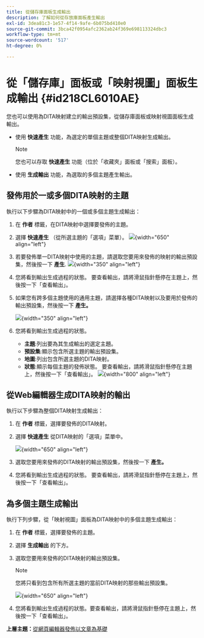 ```yaml
---
title: 從儲存庫面板生成輸出
description: 了解如何從存放庫面板產生輸出
exl-id: 3dea81c3-1e57-4f14-9afe-6b075bd410e0
source-git-commit: 3bca42f0954afc2362ab24f369e698113324dbc3
workflow-type: tm+mt
source-wordcount: '517'
ht-degree: 0%

---
```


# 從「儲存庫」面板或「映射視圖」面板生成輸出 {#id218CL6010AE}

您也可以使用為DITA映射建立的輸出預設集，從儲存庫面板或映射視圖面板生成輸出。

- 使用 **快速產生** 功能，為選定的單個主題或整個DITA映射生成輸出。

   >[!NOTE]
   >
   > 您也可以存取 **快速產生** 功能（位於「收藏夾」面板或「搜索」面板）。

- 使用 **生成輸出** 功能，為選取的多個主題產生輸出。

## 發佈用於一或多個DITA映射的主題

執行以下步驟為DITA映射中的一個或多個主題生成輸出：

1. 在 **作者** 標籤，在DITA映射中選擇要發佈的主題。

1. 選擇 **快速產生** （從所選主題的「選項」菜單）。
   ![](images/select-topic-options-menu_cs.png){width="650" align="left"}

1. 若要發佈單一DITA映射中使用的主題，請選取您要用來發佈的映射的輸出預設集，然後按一下 **產生**.
   ![](images/select-preset_cs.png){width="350" align="left"}

1. 您將看到輸出生成過程的狀態。 要查看輸出，請將滑鼠指針懸停在主題上，然後按一下「查看輸出」。

1. 如果您有跨多個主題使用的通用主題，請選擇各種DITA映射以及要用於發佈的輸出預設集，然後按一下 **產生。**

   ![](images/select-preset-multiple-maps_cs.png){width="350" align="left"}

1. 您將看到輸出生成過程的狀態。

   - **主題**:列出要為其生成輸出的選定主題。
   - **預設集**:顯示包含所選主題的輸出預設集。
   - **地圖**:列出包含所選主題的DITA映射。
   - **狀態**:顯示每個主題的發佈狀態。
要查看輸出，請將滑鼠指針懸停在主題上，然後按一下「查看輸出」。
      ![](images/output-multiple-maps_cs.png){width="800" align="left"}


## 從Web編輯器生成DITA映射的輸出

執行以下步驟為整個DITA映射生成輸出：

1. 在 **作者** 標籤，選擇要發佈的DITA映射。

1. 選擇 **快速產生** 從DITA映射的「選項」菜單中。

   ![](images/select-map-options-menu_cs.png){width="650" align="left"}

1. 選取您要用來發佈的DITA映射的輸出預設集，然後按一下 **產生。**

1. 您將看到輸出生成過程的狀態。 要查看輸出，請將滑鼠指針懸停在主題上，然後按一下「查看輸出」。


## 為多個主題生成輸出

執行下列步驟，從「映射視圖」面板為DITA映射中的多個主題生成輸出：

1. 在 **作者** 標籤，選擇要發佈的主題。

1. 選擇 **生成輸出** 的下方。

1. 選取您要用來發佈的DITA映射的輸出預設集。

   >[!NOTE]
   >
   > 您將只看到包含所有所選主題的當前DITA映射的那些輸出預設集。

   ![](images/generate-output-multiple-topics_cs.png){width="650" align="left"}

1. 您將看到輸出生成過程的狀態。要查看輸出，請將滑鼠指針懸停在主題上，然後按一下「查看輸出」。


**上層主題：**[&#x200B;從網頁編輯器發佈以文章為基礎](web-editor-article-publishing.md)
